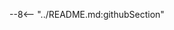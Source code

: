 --8<-- "../README.md:githubSection"

<!--References for web-->

<!-- markdownlint-disable MD053 -->
[contribution]: contribution/to-source-code.guide.md
[release-workflow]: contribution/release-workflow.guide.md
[changelog]: changelog.md
<!-- markdownlint-enable MD053 -->
